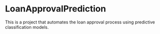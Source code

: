 # LoanApprovalPrediction
This is a project that automates the loan approval process using predictive classification models.
